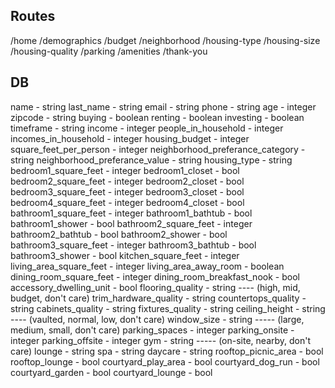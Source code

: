 Routes 
------

/home
/demographics
/budget
/neighborhood
/housing-type
/housing-size
/housing-quality
/parking
/amenities
/thank-you


DB
-------
name - string
last_name - string
email - string
phone - string
age - integer
zipcode - string
buying - boolean
renting - boolean
investing - boolean
timeframe - string
income - integer
people_in_household - integer
incomes_in_household - integer
housing_budget - integer
square_feet_per_person - integer
neighborhood_preferance_category - string
neighborhood_preferance_value - string
housing_type - string
bedroom1_square_feet - integer
bedroom1_closet - bool
bedroom2_square_feet - integer
bedroom2_closet - bool
bedroom3_square_feet - integer
bedroom3_closet - bool
bedroom4_square_feet - integer
bedroom4_closet - bool
bathroom1_square_feet - integer
bathroom1_bathtub - bool
bathroom1_shower - bool
bathroom2_square_feet - integer
bathroom2_bathtub - bool
bathroom2_shower - bool
bathroom3_square_feet - integer
bathroom3_bathtub - bool
bathroom3_shower - bool
kitchen_square_feet - integer
living_area_square_feet - integer
living_area_away_room - boolean
dining_room_square_feet - integer
dining_room_breakfast_nook - bool
accessory_dwelling_unit - bool
flooring_quality - string        ----   (high, mid, budget, don't care)
trim_hardware_quality - string
countertops_quality - string
cabinets_quality - string
fixtures_quality - string
ceiling_height - string ---- (vaulted, normal, low, don't care)
window_size - string ----- (large, medium, small, don't care)
parking_spaces - integer
parking_onsite - integer
parking_offsite - integer
gym - string    ----- (on-site, nearby, don't care)
lounge - string
spa - string
daycare - string
rooftop_picnic_area - bool
rooftop_lounge - bool
courtyard_play_area - bool
courtyard_dog_run - bool
courtyard_garden - bool
courtyard_lounge - bool









